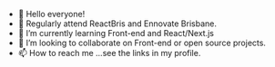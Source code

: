 - 👋 Hello everyone!
- 👀 Regularly attend ReactBris and Ennovate Brisbane.
- 🌱 I’m currently learning Front-end and React/Next.js
- 💞️ I’m looking to collaborate on Front-end or open source projects.
- 📫 How to reach me ...see the links in my profile.

<!---
SCOTTY0101/SCOTTY0101 is a ✨ special ✨ repository because its `README.md` (this file) appears on your GitHub profile.
You can click the Preview link to take a look at your changes.
--->
